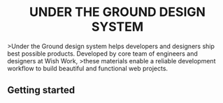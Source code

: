 <h1 align="center">
UNDER THE GROUND DESIGN SYSTEM
</h1>
>Under the Ground design system helps developers and designers ship best possible products. Developed by core team of engineers and designers at Wish Work,
>these materials enable a reliable development workflow to build beautiful and functional web projects.

## Getting started

